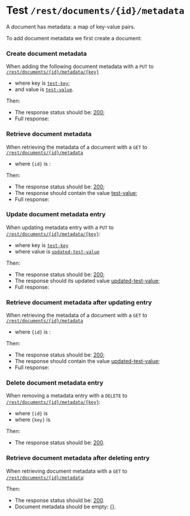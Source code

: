 # Test `/rest/documents/{id}/metadata`

A document has metadata: a map of key-value pairs. 

[ ](- "#docId=createDocument()")

To add document metadata we first create a document: [ ](- "c:echo=#docId")

### Create document metadata
When adding the following document metadata with a `PUT` to [`/rest/documents/{id}/metadata/{key}`](- "#createEndpoint")

 - where key is [`test-key`](- "#metadataKey");
 - and value is [`test-value`](- "#metadataValue").

[ ](- "#createResult=create(#createEndpoint, #docId, #metadataKey, #metadataValue)")

Then:

 - The response status should be: [200](- "?=#createResult.status");
 - Full response:
 
[ ](- "ext:embed=#createResult.body")

### Retrieve document metadata
When retrieving the metadata of a document with a `GET` to [`/rest/documents/{id}/metadata`](- "#getEndpoint") 

 - where `{id}` is [ ](- "c:echo=#docId"):

[ ](- "#retrieveResult=retrieve(#getEndpoint, #docId, #metadataKey)")

Then:

 - The response status should be: [200](- "?=#retrieveResult.status");
 - The response should contain the value [test-value](- "?=#retrieveResult.value");
 - Full response:

[ ](- "ext:embed=#retrieveResult.body")

### Update document metadata entry
When updating metadata entry with a `PUT` to [`/rest/documents/{id}/metadata/{key}`](- "#updateEndpoint"):

 - where key is [`test-key`](- "#metadataKey")
 - where value is [`updated-test-value`](- "#updatedMetadataValue")

[ ](- "#updateResult=update(#updateEndpoint, #docId, #metadataKey, #updatedMetadataValue)")
Then:

 - The response status should be: [200](- "?=#retrieveResult.status");
 - The response should its updated value [updated-test-value](- "?=#updateResult.value");
 - Full response:

[ ](- "ext:embed=#updateResult.body")

### Retrieve document metadata after updating entry
When retrieving the metadata of a document with a `GET` to [`/rest/documents/{id}/metadata`](- "#getEndpoint") 

 - where `{id}` is [ ](- "c:echo=#docId"):

[ ](- "#updatedReadResult=retrieve(#getEndpoint, #docId, #metadataKey)")

Then:

 - The response status should be: [200](- "?=#updatedReadResult.status");
 - The response should contain the value [updated-test-value](- "?=#updatedReadResult.value");
 - Full response:

[ ](- "ext:embed=#updatedReadResult.body")

### Delete document metadata entry
When removing a metadata entry with a `DELETE` to [`/rest/documents/{id}/metadata/{key}`](- "#deleteEndpoint"):

 - where `{id}` is [ ](- "c:echo=#docId")
 - where `{key}` is [ ](- "c:echo=#metadataKey")

[ ](- "#deleteResult=delete(#deleteEndpoint, #docId, #metadataKey)")

Then:

 - The response status should be: [200](- "?=#deleteResult.status").

### Retrieve document metadata after deleting entry
When retrieving document metadata with a `GET` to [`/rest/documents/{id}/metadata`](- "#getEndpoint"):

[ ](- "#retrieveAfterDeleteResult=retrieveAfterDelete(#getEndpoint, #docId)")

Then:

 - The response status should be: [200](- "?=#retrieveAfterDeleteResult.status").
 - Document metadata should be empty: [{}](- "?=#retrieveAfterDeleteResult.body").

